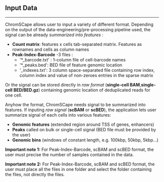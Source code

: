 ## Input Data

***

ChromSCape allows user to input a variety of different format. Depending on the
output of the data-engineering/pre-processing pipeline used, the signal can
be already *summarized into features* :  

 * **Count matrix**: features x cells tab-separated matrix. Features as rownames and cells as column names 
 * **Peak-Index-Barcode** -3 files :  
    + '*_barcode.txt' : 1-column file of cell-barcode names
    + '*_peaks.bed': BED file of feature genomic location
    + '_indexes.txt': 3 column space-separated file containing row index, column index and value of non-zeroes entries in the sparse matrix  
    
Or the signal can be stored directly in *raw format* (**single-cell BAM**,**single-cell BED/BED.gz**) containing genomic location of deduplicated reads for one cell.

Anyhow the format, ChromSCape needs signal to be summarized into features. 
If inputing *raw signal* (**scBAM** or **scBED**), the application lets user
summarize signal of each cells into various features:

 * **Genomic features** (extended region around TSS of genes, enhancers)
 * **Peaks** called on bulk or single-cell signal (BED file must be provided by the user)
 * **Genomic bins** (windows of constant length, e.g. 100kbp, 50kbp, 5kbp...)  

**Important note 1:** For Peak-Index-Barcode, scBAM and scBED format, the user must precise the number of samples contained in the data.  

**Important note 2:** For Peak-Index-Barcode, scBAM and scBED format, the user must place all the files in one folder and select the folder containing the files, not directly the files.
